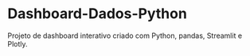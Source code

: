 # Dashboard-Dados-Python
Projeto de dashboard interativo criado com Python, pandas, Streamlit e Plotly.

